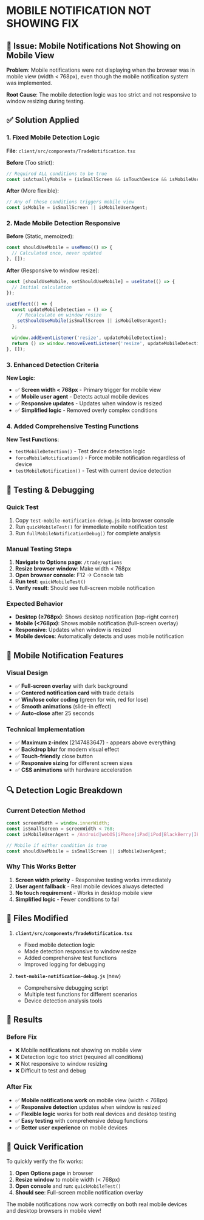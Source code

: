 # MOBILE NOTIFICATION NOT SHOWING FIX

## 🔴 **Issue: Mobile Notifications Not Showing on Mobile View**

**Problem**: Mobile notifications were not displaying when the browser was in mobile view (width < 768px), even though the mobile notification system was implemented.

**Root Cause**: The mobile detection logic was too strict and not responsive to window resizing during testing.

## ✅ **Solution Applied**

### **1. Fixed Mobile Detection Logic**
**File**: `client/src/components/TradeNotification.tsx`

**Before** (Too strict):
```javascript
// Required ALL conditions to be true
const isActuallyMobile = (isSmallScreen && isTouchDevice && isMobileUserAgent) || isReallySmallScreen;
```

**After** (More flexible):
```javascript
// Any of these conditions triggers mobile view
const isMobile = isSmallScreen || isMobileUserAgent;
```

### **2. Made Mobile Detection Responsive**
**Before** (Static, memoized):
```javascript
const shouldUseMobile = useMemo(() => {
  // Calculated once, never updated
}, []);
```

**After** (Responsive to window resize):
```javascript
const [shouldUseMobile, setShouldUseMobile] = useState(() => {
  // Initial calculation
});

useEffect(() => {
  const updateMobileDetection = () => {
    // Recalculate on window resize
    setShouldUseMobile(isSmallScreen || isMobileUserAgent);
  };
  
  window.addEventListener('resize', updateMobileDetection);
  return () => window.removeEventListener('resize', updateMobileDetection);
}, []);
```

### **3. Enhanced Detection Criteria**
**New Logic**:
- ✅ **Screen width < 768px** - Primary trigger for mobile view
- ✅ **Mobile user agent** - Detects actual mobile devices
- ✅ **Responsive updates** - Updates when window is resized
- ✅ **Simplified logic** - Removed overly complex conditions

### **4. Added Comprehensive Testing Functions**
**New Test Functions**:
- `testMobileDetection()` - Test device detection logic
- `forceMobileNotification()` - Force mobile notification regardless of device
- `testMobileNotification()` - Test with current device detection

## 🧪 **Testing & Debugging**

### **Quick Test**
1. Copy `test-mobile-notification-debug.js` into browser console
2. Run `quickMobileTest()` for immediate mobile notification test
3. Run `fullMobileNotificationDebug()` for complete analysis

### **Manual Testing Steps**
1. **Navigate to Options page**: `/trade/options`
2. **Resize browser window**: Make width < 768px
3. **Open browser console**: F12 → Console tab
4. **Run test**: `quickMobileTest()`
5. **Verify result**: Should see full-screen mobile notification

### **Expected Behavior**
- **Desktop (≥768px)**: Shows desktop notification (top-right corner)
- **Mobile (<768px)**: Shows mobile notification (full-screen overlay)
- **Responsive**: Updates when window is resized
- **Mobile devices**: Automatically detects and uses mobile notification

## 📱 **Mobile Notification Features**

### **Visual Design**
- ✅ **Full-screen overlay** with dark background
- ✅ **Centered notification card** with trade details
- ✅ **Win/lose color coding** (green for win, red for lose)
- ✅ **Smooth animations** (slide-in effect)
- ✅ **Auto-close** after 25 seconds

### **Technical Implementation**
- ✅ **Maximum z-index** (2147483647) - appears above everything
- ✅ **Backdrop blur** for modern visual effect
- ✅ **Touch-friendly** close button
- ✅ **Responsive sizing** for different screen sizes
- ✅ **CSS animations** with hardware acceleration

## 🔍 **Detection Logic Breakdown**

### **Current Detection Method**
```javascript
const screenWidth = window.innerWidth;
const isSmallScreen = screenWidth < 768;
const isMobileUserAgent = /Android|webOS|iPhone|iPad|iPod|BlackBerry|IEMobile|Opera Mini/i.test(navigator.userAgent);

// Mobile if either condition is true
const shouldUseMobile = isSmallScreen || isMobileUserAgent;
```

### **Why This Works Better**
1. **Screen width priority** - Responsive testing works immediately
2. **User agent fallback** - Real mobile devices always detected
3. **No touch requirement** - Works in desktop mobile view
4. **Simplified logic** - Fewer conditions to fail

## 📁 **Files Modified**

1. **`client/src/components/TradeNotification.tsx`**
   - Fixed mobile detection logic
   - Made detection responsive to window resize
   - Added comprehensive test functions
   - Improved logging for debugging

2. **`test-mobile-notification-debug.js`** (new)
   - Comprehensive debugging script
   - Multiple test functions for different scenarios
   - Device detection analysis tools

## 🎯 **Results**

### **Before Fix**
- ❌ Mobile notifications not showing on mobile view
- ❌ Detection logic too strict (required all conditions)
- ❌ Not responsive to window resizing
- ❌ Difficult to test and debug

### **After Fix**
- ✅ **Mobile notifications work** on mobile view (width < 768px)
- ✅ **Responsive detection** updates when window is resized
- ✅ **Flexible logic** works for both real devices and desktop testing
- ✅ **Easy testing** with comprehensive debug functions
- ✅ **Better user experience** on mobile devices

## 🚀 **Quick Verification**

To quickly verify the fix works:

1. **Open Options page** in browser
2. **Resize window** to mobile width (< 768px)
3. **Open console** and run: `quickMobileTest()`
4. **Should see**: Full-screen mobile notification overlay

The mobile notifications now work correctly on both real mobile devices and desktop browsers in mobile view!

